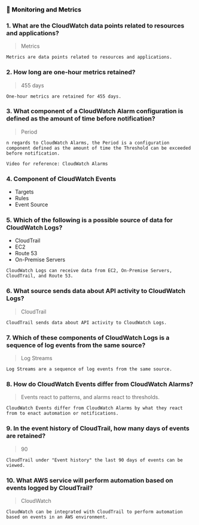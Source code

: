 ### <span style="color: black">&#x1F535; Monitoring and Metrics

### 1. What are the CloudWatch data points related to resources and applications?

> Metrics

```
Metrics are data points related to resources and applications.
```

### 2.  How long are one-hour metrics retained?

> 455 days

```
One-hour metrics are retained for 455 days.

```
### 3. What component of a CloudWatch Alarm configuration is defined as the amount of time before notification?

> Period

```
n regards to CloudWatch Alarms, the Period is a configuration component defined as the amount of time the Threshold can be exceeded before notification.

Video for reference: CloudWatch Alarms
```

### 4. Component of CloudWatch Events

* Targets
* Rules
* Event Source

### 5. Which of the following is a possible source of data for CloudWatch Logs?

* CloudTrail
* EC2
* Route 53
* On-Premise Servers

```
CloudWatch Logs can receive data from EC2, On-Premise Servers, CloudTrail, and Route 53.
```

### 6. What source sends data about API activity to CloudWatch Logs?

> CloudTrail

```
CloudTrail sends data about API activity to CloudWatch Logs.

```
### 7. Which of these components of CloudWatch Logs is a sequence of log events from the same source?

> Log Streams

```
Log Streams are a sequence of log events from the same source.
```

### 8. How do CloudWatch Events differ from CloudWatch Alarms?

> Events react to patterns, and alarms react to thresholds.

```
CloudWatch Events differ from CloudWatch Alarms by what they react from to enact automation or notifications.
```
### 9. In the event history of CloudTrail, how many days of events are retained?

> 90
```
CloudTrail under "Event history" the last 90 days of events can be viewed.
```
### 10. What AWS service will perform automation based on events logged by CloudTrail?

> CloudWatch

```
CloudWatch can be integrated with CloudTrail to perform automation based on events in an AWS environment.
```
